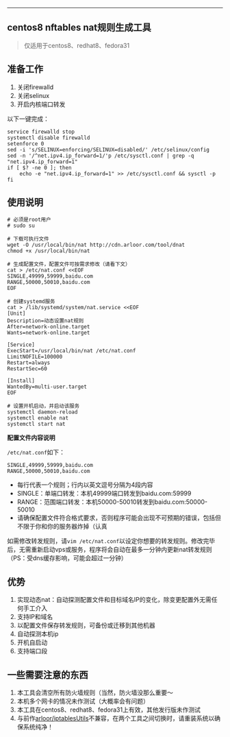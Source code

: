 -----------------------------------------------------------------

## centos8 nftables nat规则生成工具

> 仅适用于centos8、redhat8、fedora31

## 准备工作

1. 关闭firewalld
2. 关闭selinux
3. 开启内核端口转发

以下一键完成：

```$xslt
service firewalld stop
systemctl disable firewalld
setenforce 0
sed -i 's/SELINUX=enforcing/SELINUX=disabled/' /etc/selinux/config  
sed -n '/^net.ipv4.ip_forward=1/'p /etc/sysctl.conf | grep -q "net.ipv4.ip_forward=1"
if [ $? -ne 0 ]; then
    echo -e "net.ipv4.ip_forward=1" >> /etc/sysctl.conf && sysctl -p
fi
```


## 使用说明

```
# 必须是root用户
# sudo su

# 下载可执行文件
wget -O /usr/local/bin/nat http://cdn.arloor.com/tool/dnat
chmod +x /usr/local/bin/nat

# 生成配置文件，配置文件可按需求修改（请看下文）
cat > /etc/nat.conf <<EOF
SINGLE,49999,59999,baidu.com
RANGE,50000,50010,baidu.com
EOF

# 创建systemd服务
cat > /lib/systemd/system/nat.service <<EOF
[Unit]
Description=动态设置nat规则
After=network-online.target
Wants=network-online.target

[Service]
ExecStart=/usr/local/bin/nat /etc/nat.conf
LimitNOFILE=100000
Restart=always
RestartSec=60

[Install]
WantedBy=multi-user.target
EOF

# 设置开机启动，并启动该服务
systemctl daemon-reload
systemctl enable nat
systemctl start nat
```

**配置文件内容说明**

`/etc/nat.conf`如下：

```$xslt
SINGLE,49999,59999,baidu.com
RANGE,50000,50010,baidu.com
```

- 每行代表一个规则；行内以英文逗号分隔为4段内容
- SINGLE：单端口转发：本机49999端口转发到baidu.com:59999
- RANGE：范围端口转发：本机50000-50010转发到baidu.com:50000-50010
- 请确保配置文件符合格式要求，否则程序可能会出现不可预期的错误，包括但不限于你和你的服务器炸掉（认真

如需修改转发规则，请`vim /etc/nat.conf`以设定你想要的转发规则。修改完毕后，无需重新启动vps或服务，程序将会自动在最多一分钟内更新nat转发规则（PS：受dns缓存影响，可能会超过一分钟）


## 优势

1. 实现动态nat：自动探测配置文件和目标域名IP的变化，除变更配置外无需任何手工介入
2. 支持IP和域名
3. 以配置文件保存转发规则，可备份或迁移到其他机器
4. 自动探测本机ip
5. 开机自启动
6. 支持端口段

## 一些需要注意的东西

1. 本工具会清空所有防火墙规则（当然，防火墙没那么重要～
2. 本机多个网卡的情况未作测试（大概率会有问题）
3. 本工具在centos8、redhat8、fedora31上有效，其他发行版未作测试
4. 与前作[arloor/iptablesUtils](https://github.com/arloor/iptablesUtils)不兼容，在两个工具之间切换时，请重装系统以确保系统纯净！
